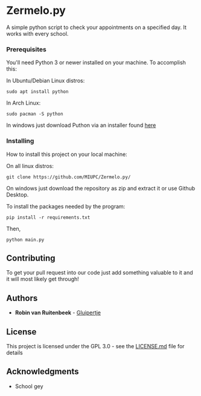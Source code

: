 # Zermelo.py

A simple python script to check your appointments on a specified day. It works with every school. 
 
### Prerequisites
You'll need Python 3 or newer installed on your machine. To accomplish this: 

In Ubuntu/Debian Linux distros:
```
sudo apt install python
```

In Arch Linux:
```
sudo pacman -S python
```

In windows just download Puthon via an installer found [here](https://www.python.org/ftp/python/3.7.3/python-3.7.3.exe)

### Installing

How to install this project on your local machine:

On all linux distros:
```
git clone https://github.com/MIUPC/Zermelo.py/
```

On windows just download the repository as zip and extract it or use Github Desktop.

To install the packages needed by the program:
```
pip install -r requirements.txt
```
Then,
```
python main.py
```

## Contributing
To get your pull request into our code just add something valuable to it and it will most likely get through!

## Authors

* **Robin van Ruitenbeek** - [Gluipertje](https://github.com/Gluipertje)

## License

This project is licensed under the GPL 3.0 - see the [LICENSE.md](LICENSE.md) file for details

## Acknowledgments

* School gey

